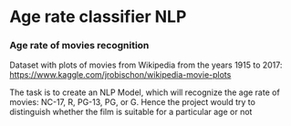 # Age rate classifier NLP

### Age rate of movies recognition
Dataset with plots of movies from Wikipedia from the years 1915 to 2017: 
https://www.kaggle.com/jrobischon/wikipedia-movie-plots 

The task is to create an NLP Model, which will recognize the age rate of movies: 
NC-17, R, PG-13, PG, or G. Hence the project would try to distinguish
whether the film is suitable for a particular age or not


